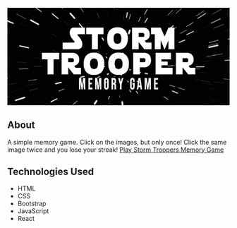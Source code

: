 <p align="center"><img src="./public/images/st_banner.jpg" alt="Storm Trooper Game Banner" width="650"></p>


## About 

A simple memory game. Click on the images, but only once! Click the same image twice and you lose your streak!
<a href="https://mmthree.github.io/Clicky-Game/" alt="Contributors">Play Storm Troopers Memory Game</a>

## Technologies Used

* HTML
* CSS
* Bootstrap 
* JavaScript
* React